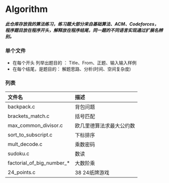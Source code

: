 # Algorithm
##### 此仓库存放我的算法练习，练习题大部分来自基础算法、ACM、Codeforces，程序题目放在程序开头，解释放在程序结尾，同一题的不同语言实现通过扩展名辨别。

### 单个文件
* 在每个开头 列举出题目的 ：
      Title、From、正题、输入输入样例
* 在每个结尾，是题目的：
      解题思路、分析(时间、空间复杂度)

### 列表
| 文件名                       | 描述           |
| :------------------------ | :----------- |
| backpack.c                | 背包问题         |
| brackets_match.c          | 括号匹配         |
| max_common_divisor.c      | 欧几里德算法求最大公约数 |
| sort_to_subscript.c       | 下标排序         |
| mult_decode.c             | 乘数密码         |
| sudoku.c                  | 数读           |
| factorial_of_big_number_* | 大数阶乘         |
| 24_points.c               | 38 24纸牌游戏    |